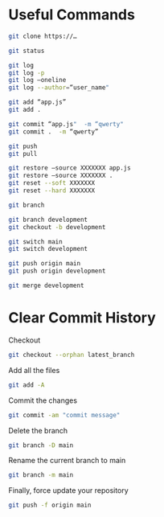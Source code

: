 # Useful Commands

```bash
git clone https://…
```

```bash
git status
```

```bash
git log
git log -p
git log —oneline
git log --author=“user_name"
```

```bash
git add “app.js”
git add .
```

```bash
git commit “app.js"  -m “qwerty"
git commit .  -m “qwerty”
```

```bash
git push
git pull
```

```bash
git restore —source XXXXXXX app.js
git restore —source XXXXXXX .
git reset --soft XXXXXXX
git reset --hard XXXXXXX
```

```bash
git branch

git branch development
git checkout -b development

git switch main
git switch development

git push origin main
git push origin development

git merge development
```

# Clear Commit History

Checkout    
```bash
git checkout --orphan latest_branch
```

Add all the files   
```bash
git add -A
```

Commit the changes    
```bash
git commit -am "commit message"
```

Delete the branch   
```bash
git branch -D main
```

Rename the current branch to main
```bash
git branch -m main
```

Finally, force update your repository
```bash
git push -f origin main
```
